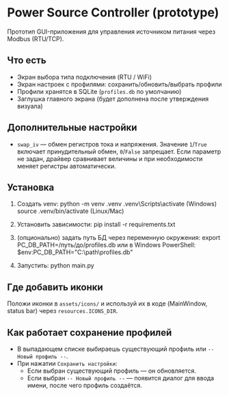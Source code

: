 # Power Source Controller (prototype)

Прототип GUI-приложения для управления источником питания через Modbus (RTU/TCP).

## Что есть
- Экран выбора типа подключения (RTU / WiFi)
- Экран настроек с профилями: сохранить/обновить/выбрать профили
- Профили хранятся в SQLite (`profiles.db` по умолчанию)
- Заглушка главного экрана (будет дополнена после утверждения визуала)

## Дополнительные настройки
- `swap_iv` — обмен регистров тока и напряжения. Значение `1`/`True` включает
  принудительный обмен, `0`/`False` запрещает. Если параметр не задан,
  драйвер сравнивает величины и при необходимости меняет регистры автоматически.

## Установка
1. Создать venv:
   python -m venv .venv
   .venv\\Scripts\\activate   (Windows)
   source .venv/bin/activate  (Linux/Mac)

2. Установить зависимости:
   pip install -r requirements.txt

3. (опционально) задать путь БД через переменную окружения:
   export PC_DB_PATH=/путь/до/profiles.db
   или в Windows PowerShell:
   $env:PC_DB_PATH="C:\\path\\profiles.db"

4. Запустить:
   python main.py

## Где добавить иконки
Положи иконки в `assets/icons/` и используй их в коде (MainWindow, status bar) через `resources.ICONS_DIR`.

## Как работает сохранение профилей
- В выпадающем списке выбираешь существующий профиль или `-- Новый профиль --`.
- При нажатии `Сохранить настройки`:
  - Если выбран существующий профиль — он обновляется.
  - Если выбран `-- Новый профиль --` — появится диалог для ввода имени, после чего профиль создаётся.
